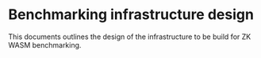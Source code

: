 # Benchmarking infrastructure design

This documents outlines the design of the infrastructure to be build for ZK WASM benchmarking.
